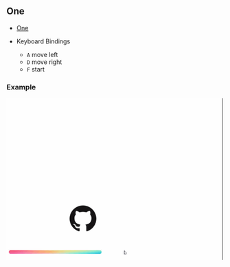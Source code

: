 ## One

* [One](http://gkbi.top/Game/One/game.html)
 
 * Keyboard Bindings
   - `A`  move left
   - `D`  move right
   - `F`  start

### Example
![One](https://github.com/Kkkb/game/raw/master/pic/One.gif)